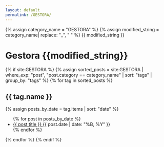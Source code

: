 ```yaml
---
layout: default
permalink: /GESTORA/
---
```


{% assign category_name = "GESTORA" %}
{% assign modified_string = category_name| replace: "_", " " %}
{{ modified_string }}
<h1>Gestora {{modified_string}}</h1>
{% if site.GESTORA %}
{% assign sorted_posts = site.GESTORA | where_exp: "post", "post.category == category_name" | sort: "tags" | group_by: "tags" %}
{% for tag in sorted_posts %}
<h2>{{ tag.name }}</h2>
{% assign posts_by_date = tag.items | sort: "date" %}
<ul>
{% for post in posts_by_date %}
<li><a href="{{ post.url | relative_url }}">{{ post.title }} </a><span>{{ post.date | date: "%B, %Y" }}</span></li>
{% endfor %}
</ul>
{% endfor %}
{% endif %}
